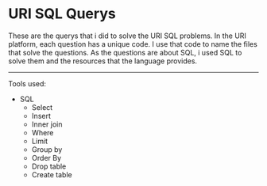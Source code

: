 # URI SQL Querys
 These are the querys that i did to solve the URI SQL problems. In the URI platform, each question has a unique code. I use that code to name the files that solve the questions. As the questions are about SQL, i used SQL to solve them and the resources that the language provides.

---

 Tools used:
 - SQL
   - Select
   - Insert
   - Inner join
   - Where
   - Limit
   - Group by
   - Order By
   - Drop table
   - Create table
